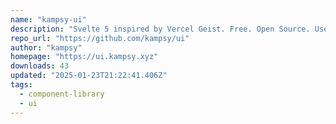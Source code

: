 ```yaml
---
name: "kampsy-ui"
description: "Svelte 5 inspired by Vercel Geist. Free. Open Source. Use this to build consistent and cohesive web experiences."
repo_url: "https://github.com/kampsy/ui"
author: "kampsy"
homepage: "https://ui.kampsy.xyz"
downloads: 43
updated: "2025-01-23T21:22:41.406Z"
tags: 
  - component-library
  - ui
---
```

